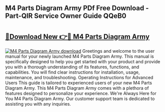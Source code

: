 ## M4 Parts Diagram Army PDf Free Download - Part-QlR Service Owner Guide QQeB0

# <h2><a href="http://dft0ti.blite.top/?on=M4+Parts+Diagram+Army">🔗Download New 👉🔴 M4 Parts Diagram Army</a></h2>

[![M4 Parts Diagram Army download](https://i.imgur.com/lujVjoI.png)](http://dft0ti.blite.top/?on=M4+Parts+Diagram+Army)
Greetings and welcome to the user manual for your newly launched M4 Parts Diagram Army. This manual is specifically designed to help you get started with your product and provide you with a thorough understanding of its features, functions, and capabilities. You will find clear instructions for installation, usage, maintenance, and troubleshooting. Operating Instructions for Advanced Users This guide is tailored to experienced users of your new M4 Parts Diagram Army. This M4 Parts Diagram Army comes with a plethora of features designed to personalize your experience. We're Always Here for You M4 Parts Diagram Army. Our customer support team is dedicated to assisting you with any inquiries.
